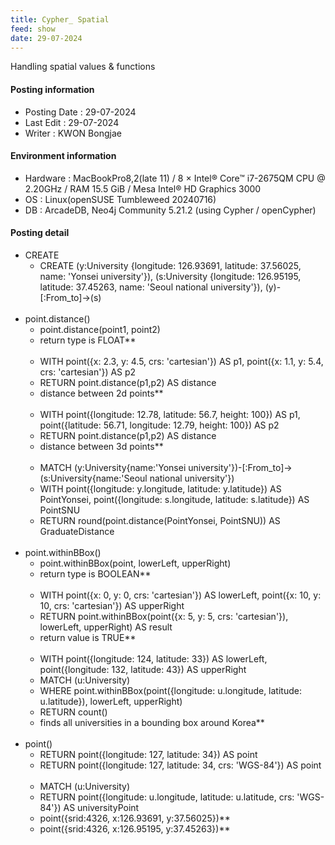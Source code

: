 ```yaml
---
title: Cypher_ Spatial
feed: show
date: 29-07-2024
---
```

Handling spatial values & functions

#### Posting information

- Posting Date : 29-07-2024  
- Last Edit : 29-07-2024  
- Writer : KWON Bongjae

#### Environment information

- Hardware : MacBookPro8,2(late 11) /  8 × Intel® Core™ i7-2675QM CPU @ 2.20GHz / RAM 15.5 GiB / Mesa Intel® HD Graphics 3000 <br>
- OS : Linux(openSUSE Tumbleweed 20240716) <br>
- DB : ArcadeDB, Neo4j Community 5.21.2 (using Cypher / openCypher) <br> 

#### Posting detail

- CREATE
	- CREATE (y:University {longitude: 126.93691, latitude: 37.56025, name: 'Yonsei university'}), (s:University {longitude: 126.95195, latitude: 37.45263, name: 'Seoul national university'}), (y)-[:From_to]->(s)
<br><br>
- point.distance()
	- point.distance(point1, point2) 
	- return type is FLOAT** <br><br>
	- WITH point({x: 2.3, y: 4.5, crs: 'cartesian'}) AS p1, point({x: 1.1, y: 5.4, crs: 'cartesian'}) AS p2
	- RETURN point.distance(p1,p2) AS distance 
	- distance between 2d points**<br><br> 
	- WITH point({longitude: 12.78, latitude: 56.7, height: 100}) AS p1, point({latitude: 56.71, longitude: 12.79, height: 100}) AS p2
	- RETURN point.distance(p1,p2) AS distance
	- distance between 3d points**<br><br>
	- MATCH (y:University{name:'Yonsei university'})-[:From_to]->(s:University{name:'Seoul national university'})
	- WITH point({longitude: y.longitude, latitude: y.latitude}) AS PointYonsei, point({longitude: s.longitude, latitude: s.latitude}) AS PointSNU
	- RETURN round(point.distance(PointYonsei, PointSNU)) AS GraduateDistance
<br><br> 
- point.withinBBox()
	- point.withinBBox(point, lowerLeft, upperRight)
	- return type is BOOLEAN** <br><br>
	- WITH point({x: 0, y: 0, crs: 'cartesian'}) AS lowerLeft, point({x: 10, y: 10, crs: 'cartesian'}) AS upperRight
	- RETURN point.withinBBox(point({x: 5, y: 5, crs: 'cartesian'}), lowerLeft, upperRight) AS result
	- return value is TRUE**<br><br> 
	- WITH point({longitude: 124, latitude: 33}) AS lowerLeft, point({longitude: 132, latitude: 43}) AS upperRight
	- MATCH (u:University)
	- WHERE point.withinBBox(point({longitude: u.longitude, latitude: u.latitude}), lowerLeft, upperRight) 
	- RETURN count()
	- finds all universities in  a bounding box around Korea** 
<br> <br>
- point()
	- RETURN point({longitude: 127, latitude: 34}) AS point
	- RETURN point({longitude: 127, latitude: 34, crs: 'WGS-84'}) AS point <br><br>
	- MATCH (u:University) 
	- RETURN point({longitude: u.longitude, latitude: u.latitude, crs: 'WGS-84'}) AS universityPoint 
	- point({srid:4326, x:126.93691, y:37.56025})**
	- point({srid:4326, x:126.95195, y:37.45263})**
